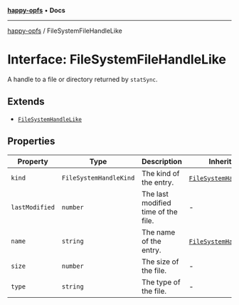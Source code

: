 [**happy-opfs**](../README.md) • **Docs**

***

[happy-opfs](../README.md) / FileSystemFileHandleLike

# Interface: FileSystemFileHandleLike

A handle to a file or directory returned by `statSync`.

## Extends

- [`FileSystemHandleLike`](FileSystemHandleLike.md)

## Properties

| Property | Type | Description | Inherited from | Defined in |
| ------ | ------ | ------ | ------ | ------ |
| `kind` | `FileSystemHandleKind` | The kind of the entry. | [`FileSystemHandleLike`](FileSystemHandleLike.md).`kind` | [fs/defines.ts:135](https://github.com/JiangJie/happy-opfs/blob/7bfec3b71684ddcf0fe3092672c66c9664776bcc/src/fs/defines.ts#L135) |
| `lastModified` | `number` | The last modified time of the file. | - | [fs/defines.ts:152](https://github.com/JiangJie/happy-opfs/blob/7bfec3b71684ddcf0fe3092672c66c9664776bcc/src/fs/defines.ts#L152) |
| `name` | `string` | The name of the entry. | [`FileSystemHandleLike`](FileSystemHandleLike.md).`name` | [fs/defines.ts:130](https://github.com/JiangJie/happy-opfs/blob/7bfec3b71684ddcf0fe3092672c66c9664776bcc/src/fs/defines.ts#L130) |
| `size` | `number` | The size of the file. | - | [fs/defines.ts:147](https://github.com/JiangJie/happy-opfs/blob/7bfec3b71684ddcf0fe3092672c66c9664776bcc/src/fs/defines.ts#L147) |
| `type` | `string` | The type of the file. | - | [fs/defines.ts:142](https://github.com/JiangJie/happy-opfs/blob/7bfec3b71684ddcf0fe3092672c66c9664776bcc/src/fs/defines.ts#L142) |
